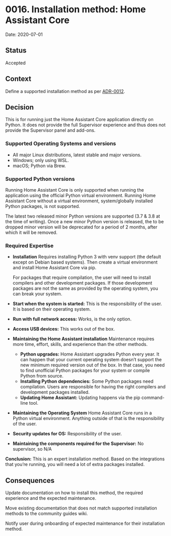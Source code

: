 # 0016. Installation method: Home Assistant Core

Date: 2020-07-01

## Status

Accepted

## Context

Define a supported installation method as per [ADR-0012](https://github.com/home-assistant/architecture/blob/master/adr/0012-define-supported-installation-method.md).

## Decision

This is for running just the Home Assistant Core application directly on Python. It does not provide the full Supervisor experience and thus does not provide the Supervisor panel and add-ons.

### Supported Operating Systems and versions

- All major Linux distributions, latest stable and major versions.
- Windows; only using WSL.
- macOS; Python via Brew.

### Supported Python versions

Running Home Assistant Core is only supported when running the application using the official Python virtual environment. Running Home Assistant Core without a virtual environment, system/globally installed Python packages, is not supported.

The latest two released minor Python versions are supported (3.7 & 3.8 at the time of writing). Once a new minor Python version is released, the to be dropped minor version will be deprecated for a period of 2 months, after which it will be removed.

### Required Expertise

- **Installation**
  Requires installing Python 3 with venv support (the default except on Debian based systems). Then create a virtual environment and install Home Assistant Core via pip.

  For packages that require compilation, the user will need to install compilers and other development packages. If those development packages are not the same as provided by the operating system, you can break your system.

* **Start when the system is started:** This is the responsibility of the user. It is based on their operating system.
* **Run with full network access:** Works, is the only option.
* **Access USB devices:** This works out of the box.

* **Maintaining the Home Assistant installation**
  Maintenance requires more time, effort, skills, and experience than the other methods.

  - **Python upgrades:** Home Assistant upgrades Python every year. It can happen that your current operating system doesn’t support the new minimum required version out of the box. In that case, you need to find unofficial Python packages for your system or compile Python from source.
  - **Installing Python dependencies:** Some Python packages need compilation. Users are responsible for having the right compilers and development packages installed.
  - **Updating Home Assistant:** Updating happens via the pip command-line tool.

- **Maintaining the Operating System**
  Home Assistant Core runs in a Python virtual environment. Anything outside of that is the responsibility of the user.

* **Security updates for OS:** Responsibility of the user.

* **Maintaining the components required for the Supervisor:** No supervisor, so N/A

**Conclusion:**
This is an expert installation method. Based on the integrations that you’re running, you will need a lot of extra packages installed.

## Consequences

Update documentation on how to install this method, the required experience and the expected maintenance.

Move existing documentation that does not match supported installation methods to the community guides wiki.

Notify user during onboarding of expected maintenance for their installation method.
